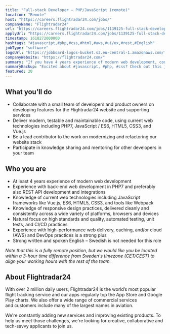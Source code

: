 ```yaml
---
title: "Full-stack Developer – PHP/JavaScript (remote)"
location: "Remote"
host: "https://careers.flightradar24.com/jobs/"
companyName: "Flightradar24"
url: "https://careers.flightradar24.com/jobs/1139125-full-stack-developer-php-javascript-remote"
applyUrl: "https://careers.flightradar24.com/jobs/1139125-full-stack-developer-php-javascript-remote/applications/new?"
timestamp: 1618272000000
hashtags: "#javascript,#php,#css,#html,#aws,#ui/ux,#rest,#English"
jobType: "software"
logoUrl: "https://jobboard-logos-bucket.s3.eu-central-1.amazonaws.com/flightradar24"
companyWebsite: "https://flightradar24.com/"
summary: "If you have 4 years experience of modern web development, consider applying to Flightradar24's job post for a new full-stack developer – php."
summaryBackup: "Excited about #javascript, #php, #css? Check out this job post!"
featured: 20
---
```


## What you’ll do

*   Collaborate with a small team of developers and product owners on developing features for the Flightradar24 website and supporting services
*   Deliver modern, testable and maintainable code, using current web technologies including PHP7, JavaScript / ES6, HTML5, CSS3, and Vue.js
*   Be a lead contributor to the work on modernizing and refactoring our website stack
*   Participate in knowledge sharing and mentoring for other developers in your team

## Who you are

*   At least 4 years experience of modern web development
*   Experience with back-end web development in PHP7 and preferably also REST API development and integrations
*   Knowledge of current web technologies including JavaScript frameworks like Vue.js, ES6, HTML5, CSS3, and tools like Webpack
*   Knowledge of responsive design practices, delivered cleanly and consistently across a wide variety of platforms, browsers and devices
*   Natural focus on high standards and quality, automated testing, unit tests, and CI/CD practices
*   Experience with high-performance web delivery, caching, and/or cloud (AWS) and DevOps practices is a strong plus
*   Strong written and spoken English – Swedish is not needed for this role

_Note that this is a fully remote position, but we would like you be located within a 3-hour time difference from Sweden's timezone (CET/CEST) to align your working hours with the rest of the team._

## About Flightradar24

With over 2 million daily users, Flightradar24 is the world’s most popular flight tracking service and our apps regularly top the App Store and Google Play charts. We also offer a wide range of commercial services and customers include many of the largest names in aviation. 

We're constantly adding new services and improving existing products. To help us meet those challenges, we're looking for creative, collaborative and tech-savvy applicants to join us.
